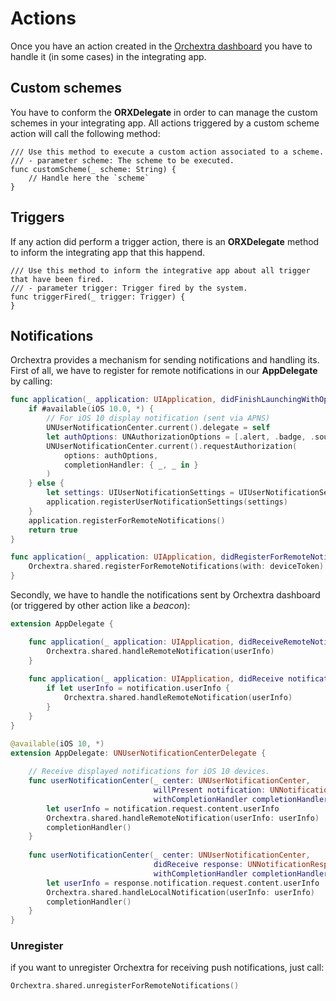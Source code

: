 # Actions

Once you have an action created in the [Orchextra dashboard](https://dashboard.orchextra.io) you have to handle it (in some cases) in the integrating app. 

## Custom schemes

You have to conform the **ORXDelegate** in order to can manage the custom schemes in your integrating app. All actions triggered by a custom scheme action will call the following method:

```
/// Use this method to execute a custom action associated to a scheme. 
/// - parameter scheme: The scheme to be executed.
func customScheme(_ scheme: String) {
	// Handle here the `scheme`
}
```

## Triggers

If any action did perform a trigger action, there is an **ORXDelegate** method to inform the integrating app that this happend.

```
/// Use this method to inform the integrative app about all trigger that have been fired.
/// - parameter trigger: Trigger fired by the system.
func triggerFired(_ trigger: Trigger) {
}
```

## Notifications

Orchextra provides a mechanism for sending notifications and handling its. First of all, we have to register for remote notifications in our **AppDelegate** by calling: 

```swift
func application(_ application: UIApplication, didFinishLaunchingWithOptions launchOptions: [UIApplicationLaunchOptionsKey: Any]?) -> Bool {
	if #available(iOS 10.0, *) {
		// For iOS 10 display notification (sent via APNS)
		UNUserNotificationCenter.current().delegate = self
		let authOptions: UNAuthorizationOptions = [.alert, .badge, .sound]
		UNUserNotificationCenter.current().requestAuthorization(
	   		options: authOptions,
	   		completionHandler: { _, _ in }
		)
	} else {
		let settings: UIUserNotificationSettings = UIUserNotificationSettings(types: [.alert, .badge, .sound], categories: nil)
		application.registerUserNotificationSettings(settings)
	}
	application.registerForRemoteNotifications()
	return true
}

func application(_ application: UIApplication, didRegisterForRemoteNotificationsWithDeviceToken deviceToken: Data) {
	Orchextra.shared.registerForRemoteNotifications(with: deviceToken)
}
```

Secondly, we have to handle the notifications sent by Orchextra dashboard (or triggered by other action like a *beacon*):

```swift
extension AppDelegate {

	func application(_ application: UIApplication, didReceiveRemoteNotification userInfo: [AnyHashable: Any]) {
		Orchextra.shared.handleRemoteNotification(userInfo)
 	}
    
	func application(_ application: UIApplication, didReceive notification: UILocalNotification) {
		if let userInfo = notification.userInfo {
			Orchextra.shared.handleRemoteNotification(userInfo)
		}
	}
}

@available(iOS 10, *)
extension AppDelegate: UNUserNotificationCenterDelegate {
    
    // Receive displayed notifications for iOS 10 devices.
    func userNotificationCenter(_ center: UNUserNotificationCenter,
                                willPresent notification: UNNotification,
                                withCompletionHandler completionHandler: @escaping (UNNotificationPresentationOptions) -> Void) {
        let userInfo = notification.request.content.userInfo
        Orchextra.shared.handleRemoteNotification(userInfo: userInfo)
        completionHandler()
    }
    
    func userNotificationCenter(_ center: UNUserNotificationCenter,
                                didReceive response: UNNotificationResponse,
                                withCompletionHandler completionHandler: @escaping () -> Void) {
        let userInfo = response.notification.request.content.userInfo
        Orchextra.shared.handleLocalNotification(userInfo: userInfo)
        completionHandler()
    }
}
```

### Unregister

if you want to unregister Orchextra for receiving push notifications, just call:

```swift
Orchextra.shared.unregisterForRemoteNotifications()
```